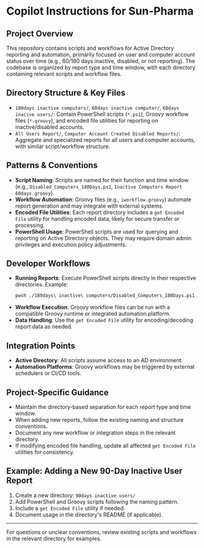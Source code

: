 # Copilot Instructions for Sun-Pharma

## Project Overview
This repository contains scripts and workflows for Active Directory reporting and automation, primarily focused on user and computer account status over time (e.g., 60/180 days inactive, disabled, or not reporting). The codebase is organized by report type and time window, with each directory containing relevant scripts and workflow files.

## Directory Structure & Key Files
- `180days inactive computers/`, `60days inactive computer/`, `60days inacive users/`: Contain PowerShell scripts (`*.ps1`), Groovy workflow files (`*.groovy`), and encoded file utilities for reporting on inactive/disabled accounts.
- `All Users Report/`, `Computer Account Created Disabled Reports/`: Aggregate and specialized reports for all users and computer accounts, with similar script/workflow structure.

## Patterns & Conventions
- **Script Naming**: Scripts are named for their function and time window (e.g., `Disabled_Computers_180Days.ps1`, `Inactive Computers Report 60days.groovy`).
- **Workflow Automation**: Groovy files (e.g., `iworkflow.groovy`) automate report generation and may integrate with external systems.
- **Encoded File Utilities**: Each report directory includes a `get Encoded File` utility for handling encoded data, likely for secure transfer or processing.
- **PowerShell Usage**: PowerShell scripts are used for querying and reporting on Active Directory objects. They may require domain admin privileges and execution policy adjustments.

## Developer Workflows
- **Running Reports**: Execute PowerShell scripts directly in their respective directories. Example:
  ```bash
  pwsh ./180days\ inactive\ computers/Disabled_Computers_180Days.ps1
  ```
- **Workflow Execution**: Groovy workflow files can be run with a compatible Groovy runtime or integrated automation platform.
- **Data Handling**: Use the `get Encoded File` utility for encoding/decoding report data as needed.

## Integration Points
- **Active Directory**: All scripts assume access to an AD environment.
- **Automation Platforms**: Groovy workflows may be triggered by external schedulers or CI/CD tools.

## Project-Specific Guidance
- Maintain the directory-based separation for each report type and time window.
- When adding new reports, follow the existing naming and structure conventions.
- Document any new workflow or integration steps in the relevant directory.
- If modifying encoded file handling, update all affected `get Encoded File` utilities for consistency.

## Example: Adding a New 90-Day Inactive User Report
1. Create a new directory: `90days inactive users/`
2. Add PowerShell and Groovy scripts following the naming pattern.
3. Include a `get Encoded File` utility if needed.
4. Document usage in the directory's README (if applicable).

---
For questions or unclear conventions, review existing scripts and workflows in the relevant directory for examples.
